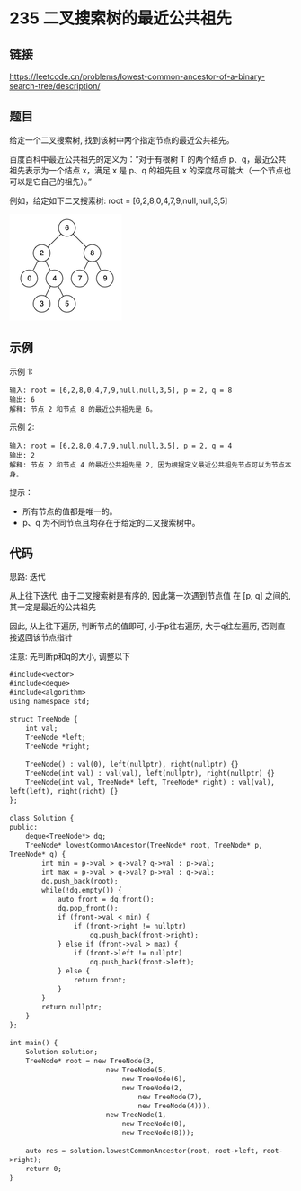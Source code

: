 # 235 二叉搜索树的最近公共祖先
## 链接
https://leetcode.cn/problems/lowest-common-ancestor-of-a-binary-search-tree/description/

## 题目 
给定一个二叉搜索树, 找到该树中两个指定节点的最近公共祖先。

百度百科中最近公共祖先的定义为：“对于有根树 T 的两个结点 p、q，最近公共祖先表示为一个结点 x，满足 x 是 p、q 的祖先且 x 的深度尽可能大（一个节点也可以是它自己的祖先）。”

例如，给定如下二叉搜索树:  root = [6,2,8,0,4,7,9,null,null,3,5]

![](img/30example.png)

## 示例
示例 1:
```
输入: root = [6,2,8,0,4,7,9,null,null,3,5], p = 2, q = 8
输出: 6 
解释: 节点 2 和节点 8 的最近公共祖先是 6。
```
示例 2:
```
输入: root = [6,2,8,0,4,7,9,null,null,3,5], p = 2, q = 4
输出: 2
解释: 节点 2 和节点 4 的最近公共祖先是 2, 因为根据定义最近公共祖先节点可以为节点本身。
```

提示：

- 所有节点的值都是唯一的。
- p、q 为不同节点且均存在于给定的二叉搜索树中。

## 代码
思路: 迭代

从上往下迭代, 由于二叉搜索树是有序的, 因此第一次遇到节点值 在 [p, q] 之间的, 其一定是最近的公共祖先

因此, 从上往下遍历, 判断节点的值即可, 小于p往右遍历, 大于q往左遍历, 否则直接返回该节点指针

注意: 先判断p和q的大小, 调整以下

```
#include<vector>
#include<deque>
#include<algorithm>
using namespace std;

struct TreeNode {
	int val;
	TreeNode *left;
	TreeNode *right;
	
	TreeNode() : val(0), left(nullptr), right(nullptr) {}
	TreeNode(int val) : val(val), left(nullptr), right(nullptr) {}
	TreeNode(int val, TreeNode* left, TreeNode* right) : val(val), left(left), right(right) {}
};
	
class Solution {
public:
	deque<TreeNode*> dq;
    TreeNode* lowestCommonAncestor(TreeNode* root, TreeNode* p, TreeNode* q) {
    	int min = p->val > q->val? q->val : p->val;
    	int max = p->val > q->val? p->val : q->val;
        dq.push_back(root);
        while(!dq.empty()) {
        	auto front = dq.front();
        	dq.pop_front();
			if (front->val < min) {
				if (front->right != nullptr)
					dq.push_back(front->right);
			} else if (front->val > max) {
				if (front->left != nullptr)
					dq.push_back(front->left);
			} else {
				return front;
			}
		}
		return nullptr;
    }
};

int main() {
	Solution solution;
	TreeNode* root = new TreeNode(3,
						new TreeNode(5,
							new TreeNode(6),
							new TreeNode(2,
								new TreeNode(7),
								new TreeNode(4))),
						new TreeNode(1,
							new TreeNode(0),
							new TreeNode(8)));
							
	auto res = solution.lowestCommonAncestor(root, root->left, root->right);
	return 0;
}
```